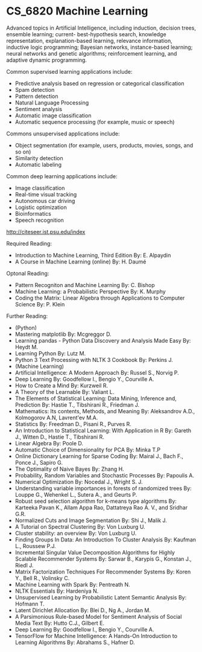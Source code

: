 # CS_6820 Machine Learning
Advanced topics in Artificial Intelligence, including induction, decision trees, ensemble learning; current- best-hypothesis search, knowledge representation, explanation-based learning, relevance information, inductive logic programming; Bayesian networks, instance-based learning; neural networks and genetic algorithms; reinforcement learning, and adaptive dynamic programming.

Common supervised learning applications include:
- Predictive analysis based on regression or categorical classification
- Spam detection
- Pattern detection
- Natural Language Processing
- Sentiment analysis
- Automatic image classification
- Automatic sequence processing (for example, music or speech)

Commons unsupervised applications include:
- Object segmentation (for example, users, products, movies, songs, and so on)
- Similarity detection
- Automatic labeling

Common deep learning applications include:
- Image classification
- Real-time visual tracking
- Autonomous car driving
- Logistic optimization
- Bioinformatics
- Speech recognition

http://citeseer.ist.psu.edu/index

Required Reading:
- Introduction to Machine Learning, Third Edition By: E. Alpaydin
- A Course in Machine Learning (online) By: H. Daumé

Optonal Reading:
- Pattern Recogniton and Machine Learning By: C. Bishop
- Machine Learning: a Probabilistic Perspective By: K. Murphy
- Coding the Matrix: Linear Algebra through Applications to Computer Science By: P. Klein

Further Reading:
- (Python)
- Mastering matplotlib By: Mcgreggor D.
- Learning pandas - Python Data Discovery and Analysis Made Easy By: Heydt M.
- Learning Python By: Lutz M.
- Python 3 Text Processing with NLTK 3 Cookbook By: Perkins J.
- (Machine Learning)
- Artificial Intelligence: A Modern Approach By: Russel S., Norvig P.
- Deep Learning By: Goodfellow I., Bengio Y., Courville A.
- How to Create a Mind By: Kurzweil R.
- A Theory of the Learnable By: Valiant L.
- The Elements of Statistical Learning: Data Mining, Inference and, Prediction By: Hastie T., Tibshirani R., Friedman J.
- Mathematics: Its contents, Methods, and Meaning By: Aleksandrov A.D., Kolmogorov A.N, Lavrent'ev M.A.
- Statistics By: Freedman D., Pisani R., Purves R.
- An Introduction to Statistical Learning: With Application in R By: Gareth J., Witten D., Hastie T., Tibshirani R.
- Linear Algebra By: Poole D.
- Automatic Choice of Dimensionality for PCA By: Minka T.P
- Online Dictionary Learning for Sparse Coding By: Mairal J., Bach F., Ponce J., Sapiro G.
- The Optimality of Naive Bayes By: Zhang H.
- Probability, Random Variables and Stochastic Processes By: Papoulis A.
- Numerical Optimization By: Nocedal J., Wright S. J.
- Understanding variable importances in forests of randomized trees By: Louppe G., Wehenkel L., Sutera A., and Geurts P.
- Robust seed selection algorithm for k-means type algorithms By: Karteeka Pavan K., Allam Appa Rao, Dattatreya Rao A. V., and Sridhar G.R.
- Normalized Cuts and Image Segmentation By: Shi J., Malik J.
- A Tutorial on Spectral Clustering By: Von Luxburg U.
- Cluster stability: an overview By: Von Luxburg U.
- Finding Groups In Data: An Introduction To Cluster Analysis By: Kaufman L., Roussew P.J.
- Incremental Singular Value Decomposition Algorithms for Highly Scalable Recommender Systems By: Sarwar B., Karypis G., Konstan J., Riedl J.
- Matrix Factorization Techniques For Recommender Systems By: Koren Y., Bell R., Volinsky C.
- Machine Learning with Spark By: Pentreath N.
- NLTK Essentials By: Hardeniya N.
- Unsupervised Learning by Probabilistic Latent Semantic Analysis By: Hofmann T.
- Latent Dirichlet Allocation By: Blei D., Ng A., Jordan M.
- A Parsimonious Rule-based Model for Sentiment Analysis of Social Media Text By: Hutto C.J., Gilbert E.
- Deep Learning By: Goodfellow I., Bengio Y., Courville A.
- TensorFlow for Machine Intelligence: A Hands-On Introduction to Learning Algorithms By: Abrahams S., Hafner D.


 


